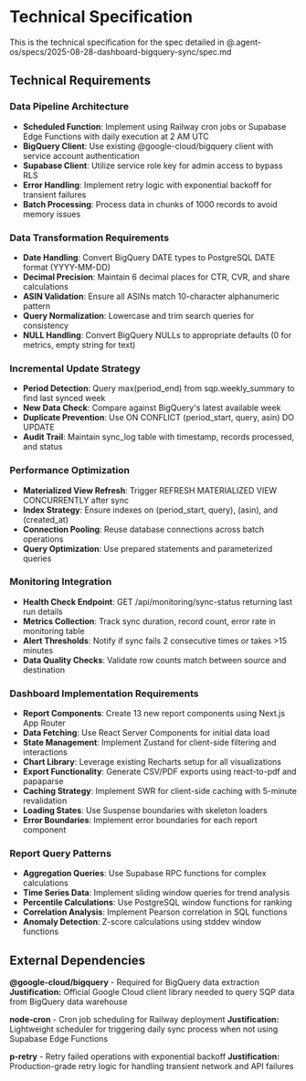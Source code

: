 # Technical Specification

This is the technical specification for the spec detailed in @.agent-os/specs/2025-08-28-dashboard-bigquery-sync/spec.md

## Technical Requirements

### Data Pipeline Architecture
- **Scheduled Function**: Implement using Railway cron jobs or Supabase Edge Functions with daily execution at 2 AM UTC
- **BigQuery Client**: Use existing @google-cloud/bigquery client with service account authentication
- **Supabase Client**: Utilize service role key for admin access to bypass RLS
- **Error Handling**: Implement retry logic with exponential backoff for transient failures
- **Batch Processing**: Process data in chunks of 1000 records to avoid memory issues

### Data Transformation Requirements
- **Date Handling**: Convert BigQuery DATE types to PostgreSQL DATE format (YYYY-MM-DD)
- **Decimal Precision**: Maintain 6 decimal places for CTR, CVR, and share calculations
- **ASIN Validation**: Ensure all ASINs match 10-character alphanumeric pattern
- **Query Normalization**: Lowercase and trim search queries for consistency
- **NULL Handling**: Convert BigQuery NULLs to appropriate defaults (0 for metrics, empty string for text)

### Incremental Update Strategy
- **Period Detection**: Query max(period_end) from sqp.weekly_summary to find last synced week
- **New Data Check**: Compare against BigQuery's latest available week
- **Duplicate Prevention**: Use ON CONFLICT (period_start, query, asin) DO UPDATE
- **Audit Trail**: Maintain sync_log table with timestamp, records processed, and status

### Performance Optimization
- **Materialized View Refresh**: Trigger REFRESH MATERIALIZED VIEW CONCURRENTLY after sync
- **Index Strategy**: Ensure indexes on (period_start, query), (asin), and (created_at)
- **Connection Pooling**: Reuse database connections across batch operations
- **Query Optimization**: Use prepared statements and parameterized queries

### Monitoring Integration
- **Health Check Endpoint**: GET /api/monitoring/sync-status returning last run details
- **Metrics Collection**: Track sync duration, record count, error rate in monitoring table
- **Alert Thresholds**: Notify if sync fails 2 consecutive times or takes >15 minutes
- **Data Quality Checks**: Validate row counts match between source and destination

### Dashboard Implementation Requirements
- **Report Components**: Create 13 new report components using Next.js App Router
- **Data Fetching**: Use React Server Components for initial data load
- **State Management**: Implement Zustand for client-side filtering and interactions
- **Chart Library**: Leverage existing Recharts setup for all visualizations
- **Export Functionality**: Generate CSV/PDF exports using react-to-pdf and papaparse
- **Caching Strategy**: Implement SWR for client-side caching with 5-minute revalidation
- **Loading States**: Use Suspense boundaries with skeleton loaders
- **Error Boundaries**: Implement error boundaries for each report component

### Report Query Patterns
- **Aggregation Queries**: Use Supabase RPC functions for complex calculations
- **Time Series Data**: Implement sliding window queries for trend analysis
- **Percentile Calculations**: Use PostgreSQL window functions for ranking
- **Correlation Analysis**: Implement Pearson correlation in SQL functions
- **Anomaly Detection**: Z-score calculations using stddev window functions

## External Dependencies

**@google-cloud/bigquery** - Required for BigQuery data extraction
**Justification:** Official Google Cloud client library needed to query SQP data from BigQuery data warehouse

**node-cron** - Cron job scheduling for Railway deployment
**Justification:** Lightweight scheduler for triggering daily sync process when not using Supabase Edge Functions

**p-retry** - Retry failed operations with exponential backoff
**Justification:** Production-grade retry logic for handling transient network and API failures